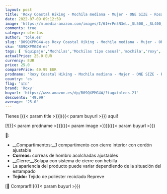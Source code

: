 ```yaml
---
layout: post
title: 'Roxy Coastal Hiking - Mochila mediana - Mujer - ONE SIZE - Rosa.'
date: 2022-07-09 09:12:59
image: 'https://m.media-amazon.com/images/I/61+rPn3N3eL._SL500_._SL400_.jpg'
comments: true
category: ofertas
author: 'tole.es'
slug: 'B09QXPMG4W-es Roxy Coastal Hiking - Mochila mediana - Mujer - ONE SIZE -...'
sku: 'B09QXPMG4W-es'
tags: [ 'Equipaje','Mochilas','Mochilas tipo casual','mochila','roxy','🇪🇸', ]
actualPrice: 25.0 EUR
currency: EUR
price: 25.0
comparePrice: 49.99 EUR
prodname: 'Roxy Coastal Hiking - Mochila mediana - Mujer - ONE SIZE - Rosa.'
country: 'es'
flag: '🇪🇸'
brand: 'Roxy'
buyurl: 'https://www.amazon.es/dp/B09QXPMG4W/?tag=tolees-21'
descuento: '49.99'
average: '25.0'
---
```


Tienes [{{< param title >}}]({{< param buyurl >}}) aqui!

[![{{< param prodname >}}]({{< param image >}})]({{< param buyurl >}})

🔎:

- __Compartimentos:__1 compartimento con cierre interior con cordón ajustable
- __Correas:__ correas de hombro acolchadas ajustables
- __Cierre:__Solapa con sistema de cierre con hebilla
- La apariencia del producto puede variar dependiendo de la situación del estampado
- __Tejido:__ Tejido de poliéster reciclado Repreve

[🛒 Comprar!!!]({{< param buyurl >}})
